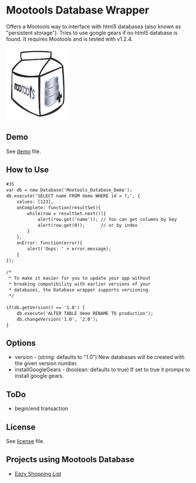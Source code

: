 Mootools Database Wrapper
===

Offers a Mootools way to interface with html5 databases (also known as "persistent storage").
Tries to use google gears if no html5 database is found.
It requires Mootools and is tested with v1.2.4.

![Screenshot](http://github.com/SunboX/mootools-database/raw/master/mootools-database.png)


Demo
---

See [demo](mootools-database/blob/master/demos/index.html) file.

How to Use
---

	#JS
	var db = new Database('Mootools_Database_Demo');
	db.execute('SELECT name FROM demo WHERE id = ?;', {
	    values: [123],
	    onComplete: function(resultSet){
			while(row = resultSet.next()){
				alert(row.get('name')); // You can get columns by key
				alert(row.get(0));      // or by index
			}
		},
		onError: function(error){
			alert('Oops: ' + error.message);
		}
	});

	/*
	 * To make it easier for you to update your app without
	 * breaking compatibility with earlier versions of your
	 * databases, the Database wrapper supports versioning.
	 */
	 
	if(db.getVersion() == '1.0') {
	    db.execute('ALTER TABLE demo RENAME TO production');
	    db.changeVersion('1.0', '2.0');
	}


Options
---

* version            - (string: defaults to "1.0") New databases will be created with the given version number.
* installGoogleGears - (boolean: defaults to true) If set to true it promps to install google gears.


ToDo
---

* begin/end transaction


License
---

See [license](mootools-database/blob/master/license) file.

Projects using Mootools Database
---

* [Eazy Shopping List](http://github.com/SunboX/EazyShoppingList)